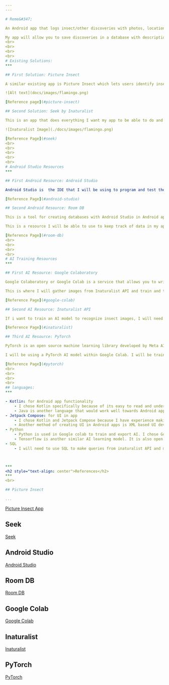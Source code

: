 ```yaml
---
---

# Reme&#347;

An Android app that logs insect/other discoveries with photos, location, and date

My app will allow you to save discoveries in a database with description, time, date, and personal notes. It will implement a trained AI model that is trained to identify at least the family that the insect is in, Beetle/Coleoptera for example. Keeps track of discoveries in an organized way and allows users to search by time, location, or group.
<br>
<br>
<br>
<br>
# Existing Solutions: 
***

## First Solution: Picture Insect

A similar existing app is Picture Insect which lets users identify insects using image recognition software. The app does keep track of discoveries but does not organize it well and does not let the user add personal notes to the data entry or keep track of date and time.

![Alt text](docs/images/flamingo.png)

[Reference page](#picture-insect)

## Second Solution: Seek by Inaturalist

This is an app that does everything I want my app to be able to do and much more. It has an AI model that can identify any kind of animal, plant, or fungus. it organizes everything well. Most of the images captured by its thousands of users are uploaded into their API, which makes their AI model more accurate. The app is also able to use the information from its users to track the locations of certain animals and gather data on them, making their app more useful. the app only organizes observations by broad animal groups such as plants, fungus, or mammal, I hope to offer more options hopefully in a way that does not overcomplicate the search function. 

![Inaturalist Image](./docs/images/flamingo.png)

[Reference Page](#seek)
<br>
<br>
<br>
<br>
<br>
# Android Studio Resources
*** 

## First Android Resource: Android Studio

Android Studio is  the IDE that I will be using to program and test the Android app that I am making. It often supports Android Emulators: virtual machines that allow you to test apps and app functionality. However, I have an Android phone set up to test my apps on, so I will not be using this. Android Studio is designed specifically for Android apps and is therefore optimized to build them.

[Reference Page](#android-studio)

## Second Android Resource: Room DB

This is a tool for creating databases with Android Studio in Android apps. It works well with Android Studio, Jetpack Compose, and the other resources I am using.

This is a resource I will be able to use to keep track of data in my app and remember the user's information even after they leave the app.

[Reference Page](#room-db)
<br>
<br>
<br>
<br>
# AI Training Resources
***

## First AI Resource: Google Colaboratory

Google Colaboratory or Google Colab is a service that allows you to write and execute python code as well as write text in the same document. It makes it easy to share code with others and provides access to GPUs for free. Google Colab uses Jupyter Notebook Environment to achieve this. 

This is where I will gather images from Inaturalist API and train and test the PyTorch AI model. The GPU that the service provides is very helpful in training an AI model in image recognition. Google Colabs direct connection to Google Drive also makes storing and editing my dataset easier.

[Reference Page](#google-colab)

## Second AI Resource: Inaturalist API

If i want to train an AI model to recognize insect images, I will need a lot of images, hundreds or thousands for each group. Inaturalist API is a community database of natural history discovery images. You can query the API for insects, plants, mushrooms and other things of that type, and get back thousands of images. I will be using this API to get images to train my AI model.

[Reference Page](#inaturalist)

## Third AI Resource: PyTorch

PyTorch is an open source machine learning library developed by Meta AI. It is a popular choice for beginners as it is easy to use and very flexible. It is also chosen for more advanced projects for its efficient AI learning tools. 

I will be using a PyTorch AI model within Google Colab. I will be training it to recognize different groups of insects and maybe even specific species depending on how well the initial training goes. 

[Reference Page](#pytorch)
<br>
<br>
<br>
<br>
## languages:
***

- Kotlin: for Android app functionality
    - I chose Kotlin specifically because of its easy to read and understand code and because it has some security measures in place that other languages such as c++ and Java do not have. This could mean less time trying to fix problems in the code and more time improving my project.
    - Java is another language that would work well towards Android app functionality. However, Java is incompatible with Jetpack Compose, which is the UI and design software I am using.
- Jetpack Compose: for UI in app
    - I chose Kotlin and Jetpack Compose because I have experience making Android apps with them and setting up the environment. It is very easy to understand and to visualize the changes I am making to the UI while writing the code.
    - Another method of creating UI in Android apps is XML based UI development. This method is widely used and the more traditional way to create a UI. One disadvantage that XML development has that Jetpack Compose does not have is that the code for layout and logic are seperate which added a layer of complexity for me that was not in Jetpack compose.
- Python
    - Python is used in Google colab to train and export AI. I chose Google Colab because it is probably the most efficient way to train image recognition software for free.
    - Tensorflow is another similar AI learning model. It is also open source and free to use. Ultimately, i decided to use PyTorch instead because of its more beginner friendly nature.
- SQL
    - I will need to use SQL to make queries from inaturalist API and manage my own database in Android Studio. As far as I know, SQL is the only language used for interacting with relational databases. However, I do know that it is by far the most widely used for its versitility and ease of use.



***
<h2 style="text-align: center">References</h2>
***
<br>

## Picture Insect

...
```

[Picture Insect App](https://pictureinsect.com/)

## Seek

[Seek](https://www.inaturalist.org/)

## Android Studio

[Android Studio](https://developer.android.com/studio)

## Room DB

[Room DB](https://developer.android.com/training/data-storage/room)

## Google Colab

[Google Colab](https://colab.research.google.com/)

## Inaturalist

[Inaturalist](https://www.inaturalist.org/)

## PyTorch

[PyTorch](https://pytorch.org/)
    
